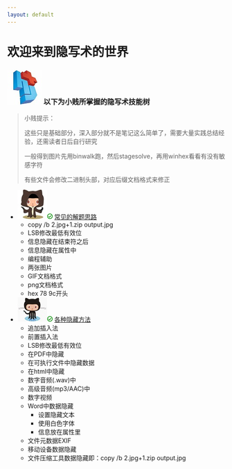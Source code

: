 ```yaml
---
layout: default
---
```


# 欢迎来到隐写术的世界
### ![](../img/hj.jpg) 以下为小贱所掌握的隐写术技能树
>小贱提示：
>
>这些只是基础部分，深入部分就不是笔记这么简单了，需要大量实践总结经验，还需读者日后自行研究
>
>一般得到图片先用binwalk跑，然后stagesolve，再用winhex看看有没有敏感字符
>
>有些文件会修改二进制头部，对应后缀文档格式来修正

- ![](../img/github1.png)![](../img/yes.png) [常见的解题思路](jietisilu)
  - copy /b 2.jpg+1.zip output.jpg
  - LSB修改最低有效位
  - 信息隐藏在结束符之后
  - 信息隐藏在属性中
  - 编程辅助
  - 两张图片
  - GIF文档格式
  - png文档格式
  - hex 78 9c开头
- ![](../img/github2.png)![](../img/yes.png) [各种隐藏方法](jishuyincang)
  - 追加插入法
  - 前置插入法
  - LSB修改最低有效位
  - 在PDF中隐藏
  - 在可执行文件中隐藏数据
  - 在html中隐藏
  - 数字音频(.wav)中
  - 高级音频(mp3/AAC)中
  - 数字视频
  - Word中数据隐藏
    - 设置隐藏文本
    - 使用白色字体
    - 信息放在属性里
  - 文件元数据EXIF
  - 移动设备数据隐藏
  - 文件压缩工具数据隐藏即：copy /b 2.jpg+1.zip output.jpg
